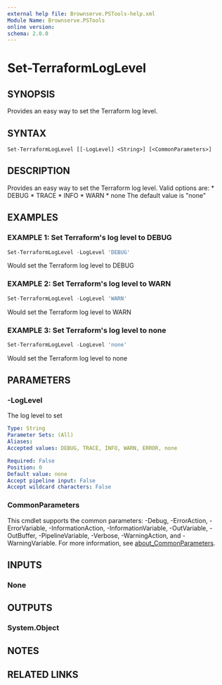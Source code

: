 ```yaml
---
external help file: Brownserve.PSTools-help.xml
Module Name: Brownserve.PSTools
online version:
schema: 2.0.0
---
```


# Set-TerraformLogLevel

## SYNOPSIS
Provides an easy way to set the Terraform log level.

## SYNTAX

```
Set-TerraformLogLevel [[-LogLevel] <String>] [<CommonParameters>]
```

## DESCRIPTION
Provides an easy way to set the Terraform log level.
Valid options are:
    * DEBUG
    * TRACE
    * INFO
    * WARN
    * none
The default value is "none"

## EXAMPLES

### EXAMPLE 1: Set Terraform's log level to DEBUG
```powershell
Set-TerraformLogLevel -LogLevel 'DEBUG'
```

Would set the Terraform log level to DEBUG

### EXAMPLE 2: Set Terraform's log level to WARN
```powershell
Set-TerraformLogLevel -LogLevel 'WARN'
```

Would set the Terraform log level to WARN

### EXAMPLE 3: Set Terraform's log level to none
```powershell
Set-TerraformLogLevel -LogLevel 'none'
```

Would set the Terraform log level to none

## PARAMETERS

### -LogLevel
The log level to set

```yaml
Type: String
Parameter Sets: (All)
Aliases:
Accepted values: DEBUG, TRACE, INFO, WARN, ERROR, none

Required: False
Position: 0
Default value: none
Accept pipeline input: False
Accept wildcard characters: False
```

### CommonParameters
This cmdlet supports the common parameters: -Debug, -ErrorAction, -ErrorVariable, -InformationAction, -InformationVariable, -OutVariable, -OutBuffer, -PipelineVariable, -Verbose, -WarningAction, and -WarningVariable. For more information, see [about_CommonParameters](http://go.microsoft.com/fwlink/?LinkID=113216).

## INPUTS

### None
## OUTPUTS

### System.Object
## NOTES

## RELATED LINKS
